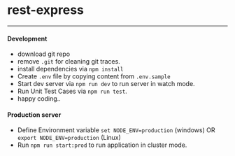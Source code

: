 # rest-express
---

#### Development
+ download git repo
+ remove `.git` for cleaning git traces.
+ install dependencies via `npm install`
+ Create `.env` file by copying content from `.env.sample`
+ Start dev server via `npm run dev` to run server in watch mode.
+ Run Unit Test Cases via `npm run test`.
+ happy coding..

#### Production server
+ Define Environment variable `set NODE_ENV=production` (windows) OR `export NODE_ENV=production` (Linux)
+ Run `npm run start:prod` to run application in cluster mode.

